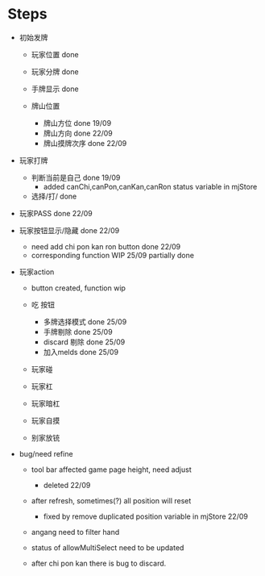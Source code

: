 # Steps

- 初始发牌

  - 玩家位置  done
  - 玩家分牌  done
  - 手牌显示  done

  - 牌山位置
    - 牌山方位  done 19/09
    - 牌山方向  done 22/09
    - 牌山摸牌次序  done  22/09

- 玩家打牌
  - 判断当前是自己  done  19/09
    - added canChi,canPon,canKan,canRon status variable in mjStore
  - 选择/打/  done

- 玩家PASS  done  22/09
- 玩家按钮显示/隐藏 done 22/09
  - need add chi pon kan ron button done 22/09
  - corresponding function  WIP 25/09 partially done

- 玩家action
  - button created, function wip
  - 吃 按钮
    - 多牌选择模式  done  25/09
    - 手牌剔除  done 25/09
    - discard 剔除  done 25/09
    - 加入melds done 25/09

  - 玩家碰
  - 玩家杠
  - 玩家暗杠
  - 玩家自摸
  - 别家放铳

- bug/need refine
  - tool bar affected game page height, need adjust
    - deleted 22/09
  - after refresh, sometimes(?) all position will reset
    - fixed by remove duplicated position variable in mjStore 22/09

  - angang need to filter hand
  - status of allowMultiSelect need to be updated
  - after chi pon kan there is bug to discard.
